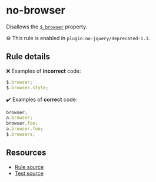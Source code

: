 # no-browser

Disallows the [`$.browser`](https://api.jquery.com/jQuery.browser/) property.

⚙️ This rule is enabled in `plugin:no-jquery/deprecated-1.3`.

## Rule details

❌ Examples of **incorrect** code:
```js
$.browser;
$.browser.style;
```

✔️ Examples of **correct** code:
```js
browser;
a.browser;
browser.foo;
a.browser.foo;
$.browsers;
```

## Resources

* [Rule source](/src/rules/no-browser.js)
* [Test source](/tests/rules/no-browser.js)
